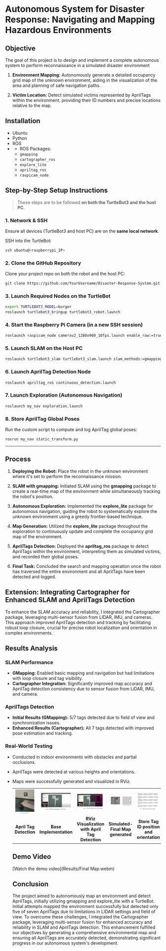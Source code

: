 # Autonomous System for Disaster Response: Navigating and Mapping Hazardous Environments

## Objective 

The goal of this project is to design and implement a complete autonomous system to perform reconnaissance in a simulated disaster environment

1. **Environment Mapping:** Autonomously generate a detailed occupancy grid map of the unknown environment, aiding in the visualization of the area and planning of safe navigation paths.

2. **Victim Location:** Detect simulated victims represented by AprilTags within the environment, providing their ID numbers and precise locations relative to the map.


## Installation

- Ubuntu
- Python
- ROS
- - ROS Packages:
  - `gmapping`
  - `cartographer_ros`
  - `explore_lite`
  - `apriltag_ros`
  - `raspicam_node`

## Step-by-Step Setup Instructions

> These steps are to be followed **on both the TurtleBot3 and the host PC**.

### 1. Network & SSH
Ensure all devices (TurtleBot3 and host PC) are on the **same local network**.

SSH into the TurtleBot:
```bash
ssh ubuntu@<raspberrypi_IP>
````

### 2. Clone the GitHub Repository

Clone your project repo on both the robot and the host PC:

```bash
git clone https://github.com/YourUsername/Disaster-Response-System.git
```

### 3. Launch Required Nodes on the TurtleBot

```bash
export TURTLEBOT3_MODEL=burger
roslaunch turtlebot3_bringup turtlebot3_robot.launch
```

### 4. Start the Raspberry Pi Camera (in a new SSH session)

```bash
roslaunch raspicam_node camerav2_1280x960_10fps.launch enable_raw:=true
```

### 5. Launch SLAM on the Host PC

```bash
roslaunch turtlebot3_slam turtlebot3_slam.launch slam_methods:=gmapping
```

### 6. Launch AprilTag Detection Node

```bash
roslaunch apriltag_ros continuous_detection.launch
```

### 7. Launch Exploration (Autonomous Navigation)

```bash
roslaunch my_nav exploration.launch
```

### 8. Store AprilTag Global Poses

Run the custom script to compute and log AprilTag global poses:

```bash
rosrun my_nav static_transform.py
```

---

## Process

1. **Deploying the Robot:** Place the robot in the unknown environment where it's set to perform the reconnaissance mission.

2. **SLAM with gmapping:** Initiated SLAM using the **gmapping** package to create a real-time map of the environment while simultaneously tracking the robot's position.

3. **Autonomous Exploration:** Implemented the **explore_lite** package for autonomous navigation, guiding the robot to systematically explore the unknown environment using a greedy frontier-based technique.

4. **Map Generation:** Utilized the **explore_lite** package throughout the exploration to continuously update and complete the occupancy grid map of the environment.

5. **AprilTags Detection:** Deployed the **apriltag_ros** package to detect AprilTags within the environment, interpreting them as simulated victims, and recorded their global poses.

6. **Final Task:** Concluded the search and mapping operation once the robot has traversed the entire environment and all AprilTags have been detected and logged.


## Extension: Integrating Cartographer for Enhanced SLAM and AprilTags Detection

To enhance the SLAM accuracy and reliability, I integrated the Cartographer package, leveraging multi-sensor fusion from LIDAR, IMU, and cameras. This approach improved AprilTags detection and tracking by facilitating robust loop closure, crucial for precise robot localization and orientation in complex environments.

## Results Analysis

### SLAM Performance

* **GMapping:** Enabled basic mapping and navigation but had limitations with loop closure and tag visibility.
* **Cartographer Integration:** Significantly improved map accuracy and AprilTag detection consistency due to sensor fusion from LiDAR, IMU, and camera.

### AprilTags Detection

* **Initial Results (GMapping):** 5/7 tags detected due to field of view and synchronization issues.
* **Enhanced Results (Cartographer):** All 7 tags detected with improved pose estimation and tracking.

### Real-World Testing

* Conducted in indoor environments with obstacles and partial occlusions.
* AprilTags were detected at various heights and orientations.
* Maps were successfully generated and visualized in RViz.

  <table>
  <tr>
    <td><img src="Results/April Tags Detection.png" alt="April Tag Detection" width="300"/></td>
    <td><img src="Results/Base Implementation.png" alt="Base Implementation" width="300"/></td>
    <td><img src="Results/RViz Visualization with April Tag Detection.png" alt="RViz Visualization with April Tag Detection" width="300"/></td>
    <td><img src="Results/Simulated-Final Map generated.png" alt="Simulated-Final Map generated" width="300"/></td>
    <td><img src="Results/Store Tag ID position and orientation.png" alt="Store Tag ID position and orientation" width="300"/></td>
  </tr>
  <tr>
    <td align="center"><b>April Tag Detection</b></td>
    <td align="center"><b>Base Implementation</b></td>
    <td align="center"><b>RViz Visualization with April Tag Detection</b></td>
    <td align="center"><b>Simulated-Final Map generated</b></td>
    <td align="center"><b>Store Tag ID position and orientation</b></td>
  </tr>
</table>

## Demo Video

[Watch the demo video](Results/Final Map.webm)

## Conclusion

The project aimed to autonomously map an environment and detect AprilTags, initially utilizing gmapping and explore_lite with a TurtleBot. Initial attempts mapped the environment successfully but detected only five of seven AprilTags due to limitations in LIDAR settings and field of view. To overcome these challenges, I integrated the Cartographer package, leveraging multi-sensor fusion for enhanced accuracy and reliability in SLAM and AprilTags detection. This enhancement fulfilled our objectives by generating a comprehensive environmental map and ensuring all AprilTags are accurately detected, demonstrating significant progress in our autonomous system's development.

